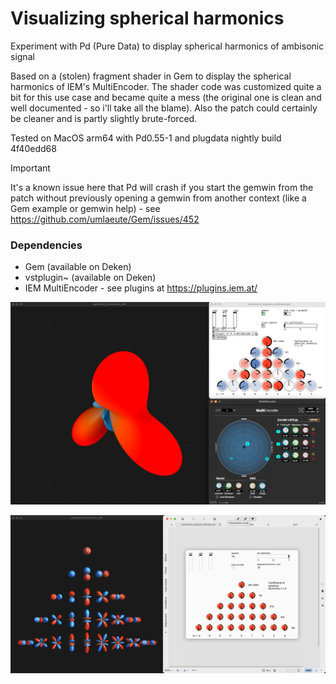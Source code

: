 # Visualizing spherical harmonics
Experiment with Pd (Pure Data) to display spherical harmonics of ambisonic signal

Based on a (stolen) fragment shader in Gem to display the spherical harmonics of IEM's MultiEncoder.
The shader code was customized quite a bit for this use case and became quite a mess (the original one is clean and well documented - so i'll take all the blame). Also the patch could certainly be cleaner and is partly slightly brute-forced.

Tested on MacOS arm64 with Pd0.55-1 and plugdata nightly build 4f40edd68

> [!IMPORTANT]  
> It's a known issue here that Pd will crash if you start the gemwin from the patch without previously opening a gemwin from another context (like a Gem example or gemwin help) - see https://github.com/umlaeute/Gem/issues/452

### Dependencies

* Gem (available on Deken)
* vstplugin~ (available on Deken)
* IEM MultiEncoder - see plugins at https://plugins.iem.at/

![spherical_harmonics_sdf screenshot](spherical_harmonics_sdf.png)

![spherical_harmonics_sdf in plugdata screenshot](spherical_harmonics_sdf_plugdata.png)
